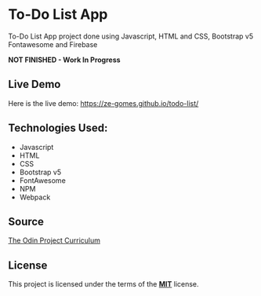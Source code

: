 
 # To-Do List App

To-Do List App project done using Javascript, HTML and CSS, Bootstrap v5 Fontawesome and Firebase

**NOT FINISHED - Work In Progress**

## Live Demo
Here is the live demo: https://ze-gomes.github.io/todo-list/

## Technologies Used:
 - Javascript
 - HTML
 - CSS
 - Bootstrap v5
 - FontAwesome
 - NPM
 - Webpack
 
## Source
[The Odin Project Curriculum](https://www.theodinproject.com/courses/javascript/lessons/todo-list)

## License
This project is licensed under the terms of the **[MIT](https://choosealicense.com/licenses/mit/)**  license. 
<!--stackedit_data:
eyJoaXN0b3J5IjpbLTIxNTQ2MDc2NF19
-->


<!--stackedit_data:
eyJoaXN0b3J5IjpbNzUyMDY3ODcxLC0xNjYwNTcyNDkwLC0xMT
Y4MTU2MTIxXX0=
-->

